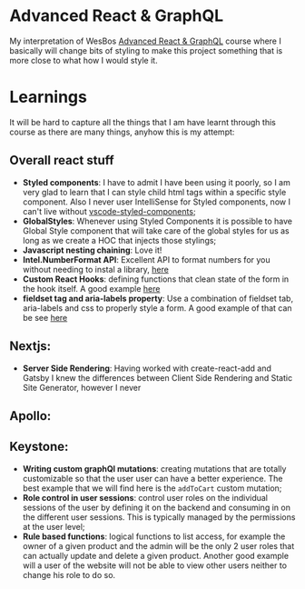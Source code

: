 # Advanced React & GraphQL

My interpretation of WesBos [Advanced React & GraphQL](https://AdvancedReact.com) course where I basically will change bits of styling to make this project something that is more close to what how I would style it. 

# Learnings

It will be hard to capture all the things that I am have learnt through this course as there are many things, anyhow this is my attempt: 

## Overall react stuff

- **Styled components**: I have to admit I have been using it poorly, so I am very glad to learn that I can style child html tags within a specific style component. Also I never user IntelliSense for Styled components, now I can't live without [vscode-styled-components](https://marketplace.visualstudio.com/items?itemName=jpoissonnier.vscode-styled-components);
- **GlobalStyles**: Whenever using Styled Components it is possible to have Global Style component that will take care of the global styles for us as long as we create a HOC that injects those stylings;
- **Javascript nesting chaining**: Love it!
- **Intel.NumberFormat API**: Excellent API to format numbers for you without needing to instal a library, [here](https://developer.mozilla.org/en-US/docs/Web/JavaScript/Reference/Global_Objects/Intl/NumberFormat)
- **Custom React Hooks**: defining functions that clean state of the form in the hook itself. A good example [here](https://github.com/tiagofsanchez/learning-advanced-react/blob/main/sick-fits/frontend/hooks/useFormInput.js)
- **fieldset tag and aria-labels property**: Use a combination of fieldset tab, aria-labels and css to properly style a form. A good example of that can be see [here](https://github.com/tiagofsanchez/learning-advanced-react/blob/main/sick-fits/frontend/components/CreateProduct.js) 

## Nextjs:

- **Server Side Rendering**: Having worked with create-react-add and Gatsby I knew the differences between Client Side Rendering and Static Site Generator, however I never

## Apollo:


## Keystone:


- **Writing custom graphQl mutations**: creating mutations that are totally customizable so that the user user can have a better experience. The best example that we will find here is the `addToCart` custom mutation;
- **Role control in user sessions**: control user roles on the individual sessions of the user by defining it on the backend and consuming in on the different user sessions. This is typically managed by the permissions at the user level; 
- **Rule based functions**: logical functions to list access, for example the owner of a given product and the admin will be the only 2 user roles that can actually update and delete a given product. Another good example will a user of the website will not be able to view other users neither to change his role to do so.



